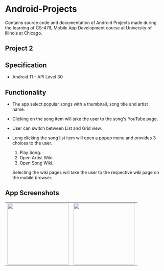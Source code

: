 # Android-Projects

Contains source code and documentation of Android Projects made during the learning of CS-478, Mobile App Development course at University of Illinois at Chicago.

## Project 2

## Specification
- Android 11 - API Level 30

## Functionality
- The app select popular songs with a thumbnail, song title and artist name.
- Clicking on the song item will take the user to the song's YouTube page.
- User can switch between List and Grid view.
- Long clicking the song list item will open a popup menu and provides 3 choices to the user.
    1. Play Song.
    2. Open Artist Wiki.
    3. Open Song Wiki.

    Selecting the wiki pages will take the user to the respective wiki page on the mobile browser.

## App Screenshots

<table>
    <tr>
        <td>
            <img src="" width="200"/>
        </td>
        <td>
            <img src="" width="200"/>
        </td>
    </tr>
</table>
